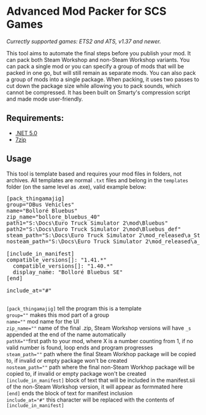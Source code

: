 # Advanced Mod Packer for SCS Games

*Currectly supported games: ETS2 and ATS, v1.37 and newer.*

This tool aims to automate the final steps before you publish your mod. It can pack both Steam Workshop and non-Steam Workshop variants. You can pack a single mod or you can specify a group of mods that will be packed in one go, but will still remain as separate mods. You can also pack a group of mods into a single package. When packing, it uses two passes to cut down the package size while allowing you to pack sounds, which cannot be compressed. It has been built on Smarty's compression script and made mode user-friendly.

## Requirements:
* [.NET 5.0](https://dotnet.microsoft.com/download/dotnet/5.0)
* [7zip](https://www.7-zip.org/)

## Usage

This tool is template based and requires your mod files in folders, not archives. All templates are normal `.txt` files and belong in the `templates` folder (on the same level as .exe), valid example below:
<pre>
[pack_thingamajig]
group="DBus Vehicles"
name="Bolloré Bluebus"
zip_name="bollore_bluebus_40"
path1="S:\Docs\Euro Truck Simulator 2\mod\Bluebus"
path2="S:\Docs\Euro Truck Simulator 2\mod\Bluebus_def"
steam_path="S:\Docs\Euro Truck Simulator 2\mod_released\a_Steam\Bollore_Bluebus_s"
nosteam_path="S:\Docs\Euro Truck Simulator 2\mod_released\a_Trucky\Bollore_Bluebus"

[include_in_manifest]
compatible_versions[]: "1.41.*"
  compatible_versions[]: "1.40.*"
  display_name: "Bolloré Bluebus SE"
[end]

include_at="#"

</pre>

`[pack_thingamajig]` tell the program this is a template<br>
`group=""` makes this mod part of a group<br>
`name=""` mod name for the UI<br>
`zip_name=""` name of the final .zip, Steam Workshop versions will have `_s` appended at the end of the name automatically<br>
`pathX=""`first path to your mod, where X is a number counting from 1, if no valid number is found, loop ends and program progresses<br>
`steam_path=""` path where the final Steam Workhop package will be copied to, if invalid or empty package won't be created<br>
`nosteam_path=""` path where the final non-Steam Workhop package will be copied to, if invalid or empty package won't be created<br>
`[include_in_manifest]` block of text that will be included in the manifest.sii of the non-Steam Workshop version, it will appear as formmated here<br>
`[end]` ends the block of text for manifest inclusion<br>
`include_at="#"` this character will be replaced with the contents of `[include_in_manifest]`<br>
